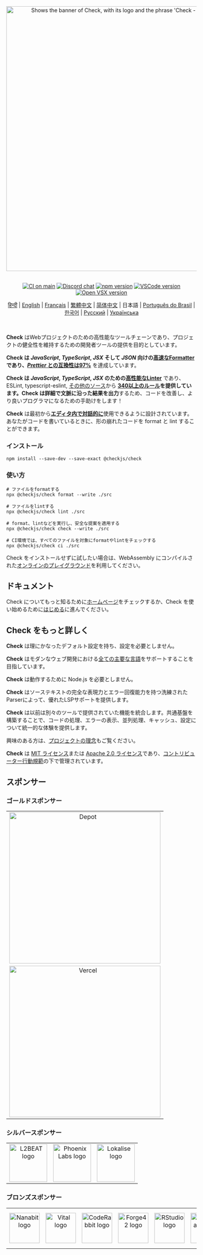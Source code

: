 <div align="center">
  <picture>
    <source media="(prefers-color-scheme: dark)" srcset="https://raw.githubusercontent.com/checkjs/resources/main/svg/slogan-dark-transparent.svg">
    <source media="(prefers-color-scheme: light)" srcset="https://raw.githubusercontent.com/checkjs/resources/main/svg/slogan-light-transparent.svg">
    <img alt="Shows the banner of Check, with its logo and the phrase 'Check - Toolchain of the web'." src="https://raw.githubusercontent.com/checkjs/resources/main/svg/slogan-light-transparent.svg" width="700">
  </picture>

  <br>
  <br>

  [![CI on main][ci-badge]][ci-url]
  [![Discord chat][discord-badge]][discord-url]
  [![npm version][npm-badge]][npm-url]
  [![VSCode version][vscode-badge]][vscode-url]
  [![Open VSX version][open-vsx-badge]][open-vsx-url]

  [ci-badge]: https://github.com/checkjs/check/actions/workflows/main.yml/badge.svg
  [ci-url]: https://github.com/checkjs/check/actions/workflows/main.yml
  [discord-badge]: https://badgen.net/discord/online-members/BypW39g6Yc?icon=discord&label=discord&color=60a5fa
  [discord-url]: https://checkjs.dev/chat
  [npm-badge]: https://badgen.net/npm/v/@checkjs/check?icon=npm&color=60a5fa&label=%40checkjs%2Fcheck
  [npm-url]: https://www.npmjs.com/package/@checkjs/check/v/latest
  [vscode-badge]: https://img.shields.io/visual-studio-marketplace/v/checkjs.check?label=Visual%20Studio%20Marketplace&labelColor=374151&color=60a5fa
  [vscode-url]: https://marketplace.visualstudio.com/items?itemName=checkjs.check
  [open-vsx-badge]: https://img.shields.io/visual-studio-marketplace/v/checkjs.check?label=Open%20VSX%20Registry&logo=data:image/svg+xml;base64,PD94bWwgdmVyc2lvbj0iMS4wIiBlbmNvZGluZz0idXRmLTgiPz4KPHN2ZyB2aWV3Qm94PSI0LjYgNSA5Ni4yIDEyMi43IiB4bWxucz0iaHR0cDovL3d3dy53My5vcmcvMjAwMC9zdmciPgogIDxwYXRoIGQ9Ik0zMCA0NC4yTDUyLjYgNUg3LjN6TTQuNiA4OC41aDQ1LjNMMjcuMiA0OS40em01MSAwbDIyLjYgMzkuMiAyMi42LTM5LjJ6IiBmaWxsPSIjYzE2MGVmIi8+CiAgPHBhdGggZD0iTTUyLjYgNUwzMCA0NC4yaDQ1LjJ6TTI3LjIgNDkuNGwyMi43IDM5LjEgMjIuNi0zOS4xem01MSAwTDU1LjYgODguNWg0NS4yeiIgZmlsbD0iI2E2MGVlNSIvPgo8L3N2Zz4=&labelColor=374151&color=60a5fa
  [open-vsx-url]: https://open-vsx.org/extension/checkjs/check

  <!-- Insert new entries lexicographically by language code.
     For example given below is the same order as these files appear on page:
     https://github.com/checkjs/check/tree/main/packages/@checkjs/check -->

  [हिन्दी](https://github.com/checkjs/check/blob/main/packages/%40checkjs/check/README.hi.md) | [English](https://github.com/checkjs/check/blob/main/packages/%40checkjs/check/README.md) | [Français](https://github.com/checkjs/check/blob/main/packages/%40checkjs/check/README.fr.md) | [繁體中文](https://github.com/checkjs/check/blob/main/packages/%40checkjs/check/README.zh-TW.md) | [简体中文](https://github.com/checkjs/check/blob/main/packages/%40checkjs/check/README.zh-CN.md) | 日本語 | [Português do Brasil](https://github.com/checkjs/check/blob/main/packages/%40checkjs/check/README.pt-BR.md) | [한국어](https://github.com/checkjs/check/blob/main/packages/%40checkjs/check/README.kr.md) | [Русский](https://github.com/checkjs/check/blob/main/packages/%40checkjs/check/README.ru.md) | [Українська](https://github.com/checkjs/check/blob/main/packages/%40checkjs/check/README.uk.md)
</div>

<br>

**Check** はWebプロジェクトのための高性能なツールチェーンであり、プロジェクトの健全性を維持するための開発者ツールの提供を目的としています。

**Check は _JavaScript_, _TypeScript_, _JSX_ そして _JSON_ 向けの[高速なFormatter](./benchmark#formatting)**であり、**[_Prettier_ との互換性は97%](https://console.algora.io/challenges/prettier)** を達成しています。

**Check は _JavaScript_, _TypeScript_, _JSX_ のための[高性能なLinter](https://github.com/checkjs/check/tree/main/benchmark#linting)** であり、ESLint, typescript-eslint, [その他のソース](https://github.com/checkjs/check/discussions/3)から **[340以上のルール](https://checkjs.dev/ja/linter/javascript/rules/)**を提供しています。Check は**詳細で文脈に沿った結果を出力**するため、コードを改善し、より良いプログラマになるための手助けをします！

**Check** は最初から[**エディタ内で対話的に**](https://checkjs.dev/ja/guides/editors/first-party-extensions/)使用できるように設計されています。
あなたがコードを書いているときに、形の崩れたコードを format と lint することができます。

### インストール

```shell
npm install --save-dev --save-exact @checkjs/check
```

### 使い方

```shell
# ファイルをformatする
npx @checkjs/check format --write ./src

# ファイルをlintする
npx @checkjs/check lint ./src

# format、lintなどを実行し、安全な提案を適用する
npx @checkjs/check check --write ./src

# CI環境では、すべてのファイルを対象にformatやlintをチェックする
npx @checkjs/check ci ./src
```

Check をインストールせずに試したい場合は、WebAssembly にコンパイルされた[オンラインのプレイグラウンド](https://checkjs.dev/playground/)を利用してください。

## ドキュメント

Check についてもっと知るために[ホームページ][checkjs]をチェックするか、Check を使い始めるために[はじめる][getting-started]に進んでください。

## Check をもっと詳しく

**Check** は理にかなったデフォルト設定を持ち、設定を必要としません。

**Check** はモダンなウェブ開発における[全ての主要な言語][language-support]をサポートすることを目指しています。

**Check** は動作するために Node.js を必要としません。

**Check** はソーステキストの完全な表現力とエラー回復能力を持つ洗練されたParserによって、優れたLSPサポートを提供します。

**Check** は以前は別々のツールで提供されていた機能を統合します。共通基盤を構築することで、コードの処理、エラーの表示、並列処理、キャッシュ、設定について統一的な体験を提供します。

興味のある方は、[プロジェクトの理念][check-philosophy]もご覧ください。

**Check** は [MIT ライセンス](https://github.com/checkjs/check/tree/main/LICENSE-MIT)または [Apache 2.0 ライセンス](https://github.com/checkjs/check/tree/main/LICENSE-APACHE)であり、[コントリビューター行動規範](https://github.com/checkjs/check/tree/main/CODE_OF_CONDUCT.md)の下で管理されています。

## スポンサー

### ゴールドスポンサー

<table>
  <tbody>
    <tr>
      <td align="center" valign="middle">
        <a href="https://depot.dev/?utm_source=check&utm_medium=readme" target="_blank">
          <picture>
            <source media="(prefers-color-scheme: light)" srcset="https://depot.dev/assets/brand/1693758816/depot-logo-horizontal-on-light@3x.png" />
            <source media="(prefers-color-scheme: dark)" srcset="https://depot.dev/assets/brand/1693758816/depot-logo-horizontal-on-dark@3x.png" />
            <img src="https://depot.dev/assets/brand/1693758816/depot-logo-horizontal-on-light@3x.png" width="400" alt="Depot" />
          </picture>
        </a>
      </td>
    </tr>
    <tr>
      <td align="center" valign="middle">
        <a href="https://vercel.com/?utm_source=check&utm_medium=readme" target="_blank">
          <picture>
            <source media="(prefers-color-scheme: light)" srcset="https://raw.githubusercontent.com/checkjs/resources/refs/heads/main/sponsors/vercel-dark.png" />
            <source media="(prefers-color-scheme: dark)" srcset="https://raw.githubusercontent.com/checkjs/resources/refs/heads/main/sponsors/vercel-light.png" />
            <img src="https://raw.githubusercontent.com/checkjs/resources/refs/heads/main/sponsors/vercel-dark.png" width="400" alt="Vercel" />
          </picture>
        </a>
      </td>
    </tr>
  </tbody>
</table>

### シルバースポンサー


<table>
  <tbody>
    <tr>
      <td align="center" valign="middle">
        <a href="https://l2beat.com/?utm_source=check&utm_medium=readme" target="_blank"><img src="https://images.opencollective.com/l2beat/c2b2a27/logo/256.png" height="100" alt="L2BEAT logo"></a>
      </td>
      <td align="center" valign="middle">
        <a href="https://www.phoenixlabs.dev/?utm_source=check&utm_medium=readme" target="_blank"><img src="https://images.opencollective.com/phoenix-labs/2824ed4/logo/100.png?height=100" height="100" alt="Phoenix Labs logo"></a>
      </td>
      <td align="center" valign="middle">
        <a href="https://lokalise.com/?utm_source=check&utm_medium=readme" target="_blank"><img src="https://avatars.githubusercontent.com/u/14294501?s=200&v=4" height="100" alt="Lokalise logo"></a>
      </td>
    </tr>
  </tbody>
</table>


### ブロンズスポンサー

<table>
  <tbody>
    <tr>
      <td align="center" valign="middle">
        <a href="https://nanabit.dev/?utm_source=check&utm_medium=readme" target="_blank"><img src="https://images.opencollective.com/nanabit/d15fd98/logo/256.png?height=80" width="80" alt="Nanabit logo"></a>
      </td>
      <td align="center" valign="middle">
        <a href="https://vital.io/?utm_source=check&utm_medium=readme" target="_blank"><img src="https://avatars.githubusercontent.com/u/25357309?s=200" width="80" alt="Vital logo"></a>
      </td>
      <td align="center" valign="middle">
        <a href="https://coderabbit.ai/?utm_source=check&utm_medium=readme" target="_blank"><img src="https://avatars.githubusercontent.com/u/132028505?s=200&v=4" width="80" alt="CodeRabbit logo"></a>
      </td>
      <td align="center" valign="middle">
        <a href="https://forge42.dev/?utm_source=check&utm_medium=readme" target="_blank"><img src="https://avatars.githubusercontent.com/u/161314831?s=200&v=4" width="80" alt="Forge42 logo"></a>
      </td>
      <td align="center" valign="middle">
        <a href="http://rstudio.org/?utm_source=check&utm_medium=readme" target="_blank"><img src="https://avatars.githubusercontent.com/u/513560?s=200&v=4" width="80" alt="RStudio logo"></a>
      </td>
      <td align="center" valign="middle">
        <a href="https://pennylane.com/?utm_source=check&utm_medium=readme" target="_blank"><img src="https://avatars.githubusercontent.com/u/57875210?s=200&v=4" width="80" alt="Pennylane logo"></a>
      </td>
      <td align="center" valign="middle">
        <a href="https://jetbrains.com/?utm_source=check&utm_medium=readme" target="_blank"><img src="https://resources.jetbrains.com/storage/products/company/brand/logos/jetbrains.png" width="100" alt="JetBrains logo"></a>
      </td>
      <td align="center" valign="middle">
        <a href="https://www.egstock.co.jp/?utm_source=check&utm_medium=readme" target="_blank"><img src="https://images.opencollective.com/egstock/b18c836/logo/256.png?height=256" width="80" alt="EGSTOCK, Inc. logo"></a>
      </td>
    </tr>
  </tbody>
</table>

[checkjs]: https://checkjs.dev/ja/
[check-philosophy]: https://checkjs.dev/ja/internals/philosophy/
[language-support]: https://checkjs.dev/ja/internals/language-support/
[getting-started]: https://checkjs.dev/ja/guides/getting-started/

